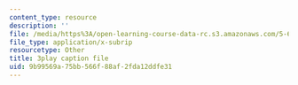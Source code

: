 ```yaml
---
content_type: resource
description: ''
file: /media/https%3A/open-learning-course-data-rc.s3.amazonaws.com/5-60-thermodynamics-kinetics-spring-2008/9b99569a75bb566f88af2fda12ddfe31_qYqI9IWyv-c.vtt
file_type: application/x-subrip
resourcetype: Other
title: 3play caption file
uid: 9b99569a-75bb-566f-88af-2fda12ddfe31
---
```

